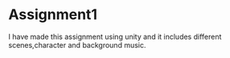 # Assignment1
I have made this assignment using unity and it includes different scenes,character and background music.
